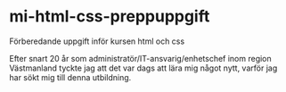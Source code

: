 # mi-html-css-preppuppgift
Förberedande uppgift inför kursen html och css

Efter snart 20 år som administratör/IT-ansvarig/enhetschef inom region Västmanland tyckte jag att det var dags att lära mig något nytt, varför jag har sökt mig till denna utbildning. 
